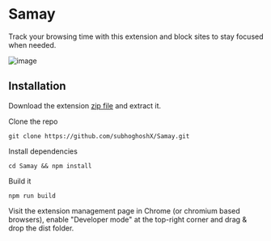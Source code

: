 # Samay

Track your browsing time with this extension and block sites to stay focused when needed.

![image](https://github.com/subhoghoshX/Samay/assets/108616679/d1d4ae1e-c937-4022-87ff-72a0b6a365fc)

## Installation

Download the extension [zip file]() and extract it.

Clone the repo

```
git clone https://github.com/subhoghoshX/Samay.git
```

Install dependencies

```
cd Samay && npm install
```

Build it

```
npm run build
```

Visit the extension management page in Chrome (or chromium based browsers), enable "Developer mode" at the top-right corner and drag & drop the dist folder.
